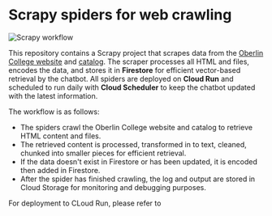 # Scrapy spiders for web crawling

![Scrapy workflow](https://github.com/tnguyen2907/obot/tree/master/documentation/assets/scrapy-workflow.png)

This repository contains a Scrapy project that scrapes data from the [Oberlin College website](https://www.oberlin.edu) and [catalog](https://www.catalog.oberlin.edu). The scraper processes all HTML and files, encodes the data, and stores it in **Firestore** for efficient vector-based retrieval by the chatbot. All spiders are deployed on **Cloud Run** and scheduled to run daily with **Cloud Scheduler** to keep the chatbot updated with the latest information.

The workflow is as follows:
- The spiders crawl the Oberlin College website and catalog to retrieve HTML content and files.
- The retrieved content is processed, transformed in to text, cleaned, chunked into smaller pieces for efficient retrieval.
- If the data doesn't exist in Firestore or has been updated, it is encoded then added in Firestore.
- After the spider has finished crawling, the log and output are stored in Cloud Storage for monitoring and debugging purposes.

For deployment to CLoud Run, please refer to 